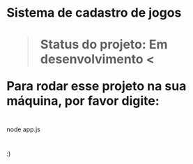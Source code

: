 <h1> Sistema de cadastro de jogos<h1>


>Status do projeto: Em desenvolvimento <

Para rodar esse projeto na sua máquina, por favor digite:

#
node app.js
#

:)